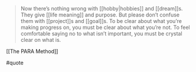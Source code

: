 > Now there’s nothing wrong with [[hobby|hobbies]] and [[dream]]s. They give [[life meaning]] and purpose. But please don’t confuse them with [[project]]s and [[goal]]s. To be clear about what you’re making progress on, you must be clear about what you’re not. To feel comfortable saying no to what isn’t important, you must be crystal clear on what is.

[[The PARA Method]]

#quote 